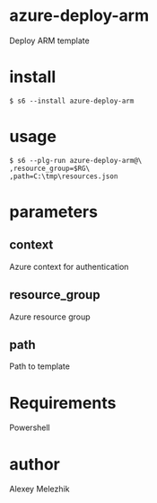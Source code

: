 # azure-deploy-arm

Deploy ARM template

# install

    $ s6 --install azure-deploy-arm

# usage

    $ s6 --plg-run azure-deploy-arm@\
    ,resource_group=$RG\
    ,path=C:\tmp\resources.json

# parameters

## context

Azure context for authentication

## resource_group

Azure resource group

## path

Path to template

# Requirements

Powershell

# author

Alexey Melezhik


